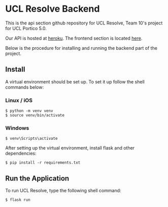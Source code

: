 # UCL Resolve Backend
This is the api section github repository for UCL Resolve, Team 10's project for UCL Portico 5.0. 

Our API is hosted at [heroku](https://ucl-report-estate.herokuapp.com/).
The frontend section is located [here](https://github.com/ucl-hackathon-2022/frontend).

Below is the procedure for installing and running the backend part of the project.

## Install

A virtual environment should be set up. To set it up follow the shell commands below:

### Linux / iOS
```
$ python -m venv venv
$ source venv/bin/activate
```

### Windows
```
$ venv\Scripts\activate
```

After setting up the virtual environment, install flask and other dependencies:

``` 
$ pip install -r requirements.txt
```

## Run the Application

To run UCL Resolve, type the following shell command:
```
$ flask run
```
